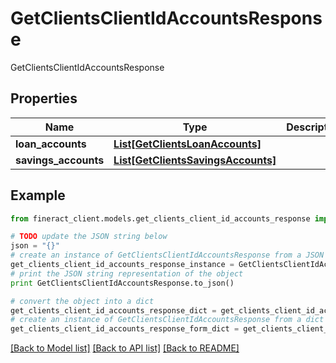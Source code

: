 # GetClientsClientIdAccountsResponse

GetClientsClientIdAccountsResponse

## Properties

Name | Type | Description | Notes
------------ | ------------- | ------------- | -------------
**loan_accounts** | [**List[GetClientsLoanAccounts]**](GetClientsLoanAccounts.md) |  | [optional] 
**savings_accounts** | [**List[GetClientsSavingsAccounts]**](GetClientsSavingsAccounts.md) |  | [optional] 

## Example

```python
from fineract_client.models.get_clients_client_id_accounts_response import GetClientsClientIdAccountsResponse

# TODO update the JSON string below
json = "{}"
# create an instance of GetClientsClientIdAccountsResponse from a JSON string
get_clients_client_id_accounts_response_instance = GetClientsClientIdAccountsResponse.from_json(json)
# print the JSON string representation of the object
print GetClientsClientIdAccountsResponse.to_json()

# convert the object into a dict
get_clients_client_id_accounts_response_dict = get_clients_client_id_accounts_response_instance.to_dict()
# create an instance of GetClientsClientIdAccountsResponse from a dict
get_clients_client_id_accounts_response_form_dict = get_clients_client_id_accounts_response.from_dict(get_clients_client_id_accounts_response_dict)
```
[[Back to Model list]](../README.md#documentation-for-models) [[Back to API list]](../README.md#documentation-for-api-endpoints) [[Back to README]](../README.md)


